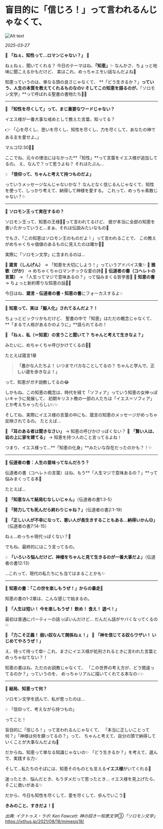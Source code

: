 # 盲目的に「信じろ！」って言われるんじゃなくて、

![Alt text](/static/images/blog/asmrchurch_billions_of_girls_reading_holy_bible_on_the_street_u_64bb0052-b92b-4c63-a036-1c53d2b5cb73.png)

*2025-03-27*

💌 **「ねぇ、知性って…ロマンじゃない？」** 💌

ねぇねぇ、聞いてくれる？
今日のテーマはね、**「知恵」**✨ なんかさ、ちょっと地味に聞こえるかもだけど、
実はこれ、めっちゃエモい話なんだよね💖

知恵っていうのは、単なる頭の良さじゃなくて、
**「どう生きるか？」**っていう、人生の本質を教えてくれるものなの💡
そしてこの知恵を語るのが、**「ソロモン文学」**って呼ばれる聖書の書物たち📖✨

---

🌿 **「知性を尽くして」って、まじ重要なワードじゃない？**

イエス様が一番大事な戒めとして教えた言葉、知ってる？

👉 「心を尽くし、思いを尽くし、知性を尽くし、力を尽くして、あなたの神である主を愛せよ。」

マルコ12:30📖✨

ここでね、元々の律法にはなかった**「知性」**って言葉をイエス様が追加してるの。
え、なんで？って思うよね？
それはたぶん…

💡 **「信仰って、ちゃんと考えて持つものだよ」**

っていうメッセージなんじゃないかな？
なんとなく信じるんじゃなくて、知性を使って、しっかり考えて、納得して神様を愛する。
これって、めっちゃ素敵じゃない？✨

---

🌿 **ソロモン王って実在するの？**

ソロモン王って、知恵の王様👑✨って言われてるけど、
彼が本当に全部の知恵を書いたかっていうと…まぁ、それは伝説みたいなもの💭

でもさ、「この知恵はソロモン王のものだよ！」って言われることで、
この教えがめちゃくちゃ価値のあるものに見えたのは確か📜💡

実際に「ソロモン文学」に含まれるのは…

📖 **箴言（しんげん）** → 「知恵を大切にしよう！」っていうアドバイス集✨
📖 **雅歌（がか）** → めちゃくちゃロマンチックな愛の詩💖
📖 **伝道者の書（コヘレトの言葉）** → 「人生ってマジで意味あるの？」って悩みまくる哲学書💭
📖 **知恵の書** → ちょっと新約寄りな知恵の話📖✨

今日はね、**箴言・伝道者の書・知恵の書**にフォーカスするよ💡

---

🌿 **知恵って、実は「擬人化」されてるんだよ？！**

ちょっとビックリかもだけど、
聖書の中で「知恵」はただの概念じゃなくて、**「まるで人格があるかのように」**語られてるの！

📢 **「ねぇ、私（＝知恵）の言うこと聞いて？ ちゃんと考えて生きなよ？」**

みたいに、めちゃくちゃ呼びかけてくるの📖💡

たとえば箴言1章

> **「愚かな人たちよ！ いつまでバカなことしてるの？ ちゃんと学んで、正しい道を歩きなよ！」**

って、知恵がガチ説教してるの😂

しかもね、この知恵の概念は、時代を経て「ソフィア」っていう知恵の女神っぽいキャラに発展して、
初期キリスト教の一部の人たちは「イエス＝ソフィア」とか考えちゃったらしい💡✨

そしてね、実際にイエス様の言葉の中にも、箴言の知恵のメッセージがめっちゃ反映されてるの。
たとえば…

📌 **「耳のある者は聞きなさい」** → 知恵の呼びかけっぽくない？
📌 **「賢い人は、岩の上に家を建てる」** → 知恵を持つ人のこと言ってるよね！

つまり、イエス様って…**「知恵の化身」**みたいな存在だったのかも？！✨

---

🌿 **伝道者の書：人生の意味ってなんだろう？**

伝道者の書（コヘレトの言葉）はね、もう**「人生マジで意味あるの？」**って悩みまくってる本💭

たとえば…

📖 **「知恵なんて結局むなしいじゃん」**（伝道者の書1:3-5）

📖 **「努力しても死んだら終わりじゃね？」**（伝道者の書2:1-19）

📖 **「正しい人が不幸になって、悪い人が長生きすることもある…納得いかん😑」**（伝道者の書7:14-15）

ねぇ…めっちゃ現代っぽくない？💭

でもね、最終的にはこう言ってるの。

💡 **「いろいろ悩んだけど、神様をちゃんと見て生きるのが一番大事だよ」**（伝道者の書12:13）

…これって、現代の私たちにも当てはまることかも✨

---

🌿 **知恵の書：「この世を楽しもうぜ！」からの暴走💨**

知恵の書の1-2章は、こんな感じで始まるの。

📢 **「人生は短い！ 今を楽しもうぜ！ 飲め！ 食え！ 遊べ！」**

最初は普通にパーティーの話っぽいんだけど…
だんだん話がヤバくなってくるの💥

📢 **「力こそ正義！ 弱い奴なんて関係ねぇ！」**
📢 **「神を信じてる奴らウザい！ いじめてやろうぜ！」**

え、待って待って😨💦
これ、まさにイエス様が処刑されるときに言われた言葉とめっちゃ似てない？！

知恵の書はね、ただのお説教じゃなくて、
「この世界の考え方が、どう間違ってるのか？」っていうのを、
めっちゃリアルに描いてくれてる本なの💡✨

---

🌿 **結局、知恵って何？**

ソロモン文学を読んで、私が思ったのは…

💡 「信仰って、考えながら持つもの」

ってこと！

盲目的に「信じろ！」って言われるんじゃなくて、
「本当に正しいことって何？」「神様は何を願ってるの？」って、
ちゃんと考えて、自分の頭で納得していくことが大事なんだよね💖

だからね、知恵って単なる知識じゃないの✨
「どう生きるか？」を考えて、選んで、実践する力💡

そして…私たちのそばには、知恵そのものとも言える**イエス様**がいてくれる💖

迷ったとき、悩んだとき、もうダメだって思ったとき…
イエス様を見上げたら、そこに救いがある✨

だから、今日も知性を尽くして、愛を尽くして、歩んでいこう💖

**きみのこと、すきだよ！💌**

*出典: イクトゥス・ラボ: Ken Fawcett:  神の招きー知恵文学③「ソロモン文学」* https://ixthus.jp/2021/08/18/mimesis18/
